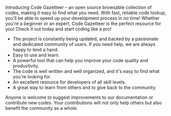 Introducing Code Gazetteer – an open source browsable collection of codes, making it easy to find what you need.  With fast, reliable code lookup, you'll be able to speed up your development process in no time! Whether you're a beginner or an expert, Code Gazetteer is the perfect resource for you!  Check it out today and start coding like a pro!

-  The project is constantly being updated, and backed by a passionate and dedicated community of users. If you need help, we are always happy to lend a hand.
- Easy to use and learn.
- A powerful tool that can help you improve your code quality and productivity.
- The code is well written and well organized, and it's easy to find what you're looking for.
- An excellent resource for developers of all skill levels.
- A great way to learn from others and to give back to the community.

Anyone is welcome to suggest improvements to our documentation or contribute new codes. Your contributions will not only help others but also benefit the community as a whole.
